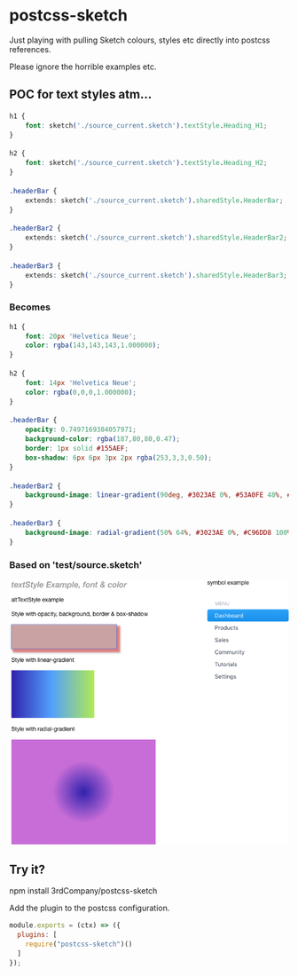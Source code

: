 # postcss-sketch
Just playing with pulling Sketch colours, styles etc directly into postcss references.

Please ignore the horrible examples etc.

## POC for text styles atm...

```css
h1 {
    font: sketch('./source_current.sketch').textStyle.Heading_H1;
}

h2 {
    font: sketch('./source_current.sketch').textStyle.Heading_H2;
}

.headerBar {
    extends: sketch('./source_current.sketch').sharedStyle.HeaderBar;
}

.headerBar2 {
    extends: sketch('./source_current.sketch').sharedStyle.HeaderBar2;
}

.headerBar3 {
    extends: sketch('./source_current.sketch').sharedStyle.HeaderBar3;
}
```

### Becomes

```css
h1 {
    font: 20px 'Helvetica Neue';
    color: rgba(143,143,143,1.000000);
}

h2 {
    font: 14px 'Helvetica Neue';
    color: rgba(0,0,0,1.000000);
}

.headerBar {
    opacity: 0.7497169384057971;
    background-color: rgba(187,80,80,0.47);
    border: 1px solid #155AEF;
    box-shadow: 6px 6px 3px 2px rgba(253,3,3,0.50);
}

.headerBar2 {
    background-image: linear-gradient(90deg, #3023AE 0%, #53A0FE 48%, #B4ED50 100%);
}

.headerBar3 {
    background-image: radial-gradient(50% 64%, #3023AE 0%, #C96DD8 100%);
}
```

### Based on 'test/source.sketch'

![Image of Sketch file](./doc/source_current.png)

## Try it?

npm install 3rdCompany/postcss-sketch

Add the plugin to the postcss configuration.

```js
module.exports = (ctx) => ({
  plugins: [
    require("postcss-sketch")()
  ]
});
```